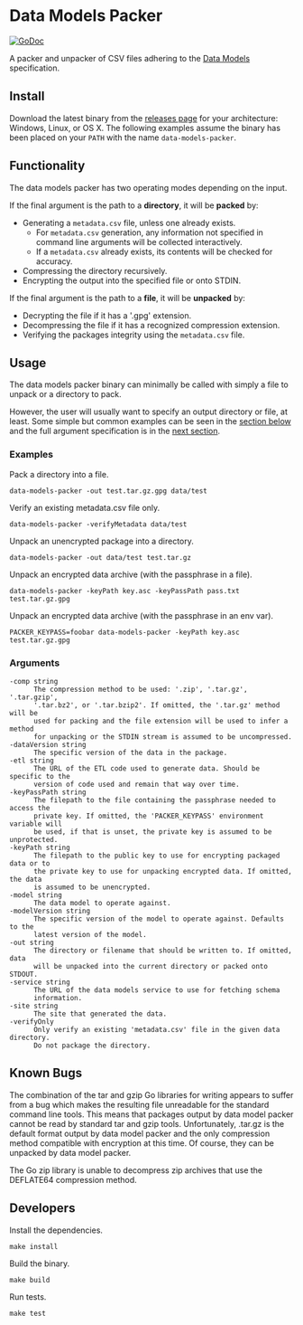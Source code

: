 # Data Models Packer

[![GoDoc](https://godoc.org/github.com/chop-dbhi/data-models-packer?status.svg)](https://godoc.org/github.com/chop-dbhi/data-models-packer)

A packer and unpacker of CSV files adhering to the
[Data Models](https://github.com/chop-dbhi/data-models) specification.

## Install

Download the latest binary from the
[releases page](https://github.com/chop-dbhi/data-models-packer/releases) for
your architecture: Windows, Linux, or OS X. The following examples assume the
binary has been placed on your `PATH` with the name `data-models-packer`.

## Functionality

The data models packer has two operating modes depending on the input.

If the final argument is the path to a **directory**, it will be **packed** by:

- Generating a `metadata.csv` file, unless one already exists.
    - For `metadata.csv` generation, any information not specified in command
    line arguments will be collected interactively.
    - If a `metadata.csv` already exists, its contents will be checked for
    accuracy.
- Compressing the directory recursively.
- Encrypting the output into the specified file or onto STDIN.

If the final argument is the path to a **file**, it will be **unpacked** by:

- Decrypting the file if it has a '.gpg' extension.
- Decompressing the file if it has a recognized compression extension.
- Verifying the packages integrity using the `metadata.csv` file.

## Usage

The data models packer binary can minimally be called with simply a file to
unpack or a directory to pack.

However, the user will usually want to specify an output directory or file,
at least. Some simple but common examples can be seen in the
[section below](#examples) and the full argument specification is in the
[next section](#arguments).

### Examples

Pack a directory into a file.
```
data-models-packer -out test.tar.gz.gpg data/test
```

Verify an existing metadata.csv file only.
```
data-models-packer -verifyMetadata data/test
```

Unpack an unencrypted package into a directory.
```
data-models-packer -out data/test test.tar.gz
```

Unpack an encrypted data archive (with the passphrase in a file).
```
data-models-packer -keyPath key.asc -keyPassPath pass.txt test.tar.gz.gpg
```

Unpack an encrypted data archive (with the passphrase in an env var).
```
PACKER_KEYPASS=foobar data-models-packer -keyPath key.asc test.tar.gz.gpg
```

### Arguments

```
-comp string
      The compression method to be used: '.zip', '.tar.gz', '.tar.gzip',
      '.tar.bz2', or '.tar.bzip2'. If omitted, the '.tar.gz' method will be
      used for packing and the file extension will be used to infer a method
      for unpacking or the STDIN stream is assumed to be uncompressed.
-dataVersion string
      The specific version of the data in the package.
-etl string
      The URL of the ETL code used to generate data. Should be specific to the
      version of code used and remain that way over time.
-keyPassPath string
      The filepath to the file containing the passphrase needed to access the
      private key. If omitted, the 'PACKER_KEYPASS' environment variable will
      be used, if that is unset, the private key is assumed to be unprotected.
-keyPath string
      The filepath to the public key to use for encrypting packaged data or to
      the private key to use for unpacking encrypted data. If omitted, the data
      is assumed to be unencrypted.
-model string
      The data model to operate against.
-modelVersion string
      The specific version of the model to operate against. Defaults to the
      latest version of the model.
-out string
      The directory or filename that should be written to. If omitted, data
      will be unpacked into the current directory or packed onto STDOUT.
-service string
      The URL of the data models service to use for fetching schema
      information.
-site string
      The site that generated the data.
-verifyOnly
      Only verify an existing 'metadata.csv' file in the given data directory.
      Do not package the directory.
```

## Known Bugs

The combination of the tar and gzip Go libraries for writing appears to
suffer from a bug which makes the  resulting file unreadable for the standard
command line tools. This means that packages output by data model packer cannot
be read by standard tar and gzip tools. Unfortunately, .tar.gz is the default
format output by data model packer and the only compression method compatible
with encryption at this time. Of course, they can be unpacked by data model
packer.

The Go zip library is unable to decompress zip archives that use the DEFLATE64
compression method.

## Developers

Install the dependencies.
```
make install
```

Build the binary.
```
make build
```

Run tests.
```
make test
```
